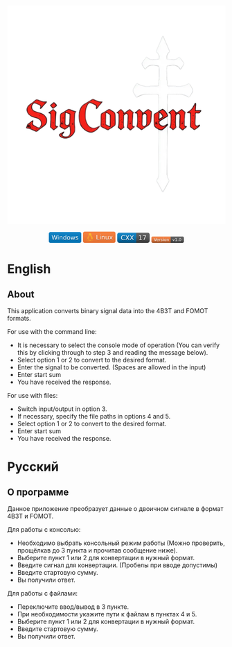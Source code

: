 <p align="center" >
    <img src="pict/SigConvent.png" alt="SigConvent">
</p>

<p align="center" >
    <img src="pict/win.svg" alt="win" width="75">
    <img src="pict/linux.svg" alt="linux" width="75">
    <img src="pict/cxx.svg" alt="cxx" width="75">
    <img src="pict/version.svg" alt="version" width="75">
</p>

# English

## About

This application converts binary signal data into the 4B3T and FOMOT formats.<br>

For use with the command line:

* It is necessary to select the console mode of operation (You can verify this by clicking through to step 3 and reading the message below).
* Select option 1 or 2 to convert to the desired format.
* Enter the signal to be converted. (Spaces are allowed in the input)
* Enter start sum
* You have received the response.


For use with files:

* Switch input/output in option 3.
* If necessary, specify the file paths in options 4 and 5.
* Select option 1 or 2 to convert to the desired format.
* Enter start sum
* You have received the response.


# Русский

## О программе

Данное приложение преобразует данные о двоичном сигнале в формат 4B3T и FOMOT.<br>

Для работы с консолью:

* Необходимо выбрать консольный режим работы (Можно проверить, прощёлкав до 3 пункта и прочитав сообщение ниже).
* Выберите пункт 1 или 2 для конвертации в нужный формат.
* Введите сигнал для конвертации. (Пробелы при вводе допустимы)
* Введите стартовую сумму.
* Вы получили ответ.


Для работы с файлами:

* Переключите ввод/вывод в 3 пункте.
* При необходимости укажите пути к файлам в пунктах 4 и 5.
* Выберите пункт 1 или 2 для конвертации в нужный формат.
* Введите стартовую сумму.
* Вы получили ответ.